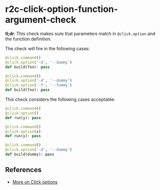 # r2c-click-option-function-argument-check

**tl;dr**: This check makes sure that parameters match in `@click.option` and the function definition.

The check will fire in the following cases:

``` python
@click.command()
@click.option('-d', '--dummy')
def build(foo): pass

@click.command()
@click.option('-d', '--dummy')
@click.option('-f', '--fummy')
def build(foo): pass
```

This check considers the following cases acceptable:

``` python
@click.command()
@click.option()
def run(y): pass

@click.command()
@click.option(x)
def run(y): pass

@click.command()
@click.option('-d', '--dummy')
def build(dummy): pass
```

## References

* [More on Click options](https://click.palletsprojects.com/en/7.x/options/)

